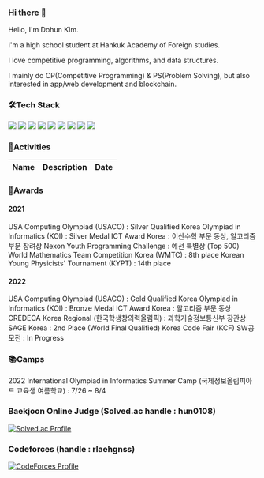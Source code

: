 ### Hi there 👋

Hello, I'm Dohun Kim.

I'm a high school student at Hankuk Academy of Foreign studies.

I love competitive programming, algorithms, and data structures. 

I mainly do CP(Competitive Programming) & PS(Problem Solving), but also interested in app/web development and blockchain.


### 🛠Tech Stack
<img src="https://img.shields.io/badge/C-A8B9CC?style=for-the-badge&logo=C&logoColor=white"/></a>
<img src="https://img.shields.io/badge/C++-00599C?style=for-the-badge&logo=C%2B%2B&logoColor=white"/></a>
<img src="https://img.shields.io/badge/Python-3776AB?style=for-the-badge&logo=Python&logoColor=white"/></a>
<img src="https://img.shields.io/badge/C Sharp-239120?style=for-the-badge&logo=C Sharp&logoColor=white"/></a>
<img src="https://img.shields.io/badge/MySQL-4491A1?style=for-the-badge&logo=MySQL&logoColor=white"/></a>
<img src="https://img.shields.io/badge/HTML5-E34F26?style=for-the-badge&logo=HTML5&logoColor=white"/></a>
<img src="https://img.shields.io/badge/CSS3-1572B6?style=for-the-badge&logo=CSS3&logoColor=white"/></a>
<img src="https://img.shields.io/badge/Kotlin-7F52FF?style=for-the-badge&logo=Kotlin&logoColor=white"/></a>
<img src="https://img.shields.io/badge/Java-007396?style=for-the-badge&logo=OpenJDK&logoColor=white"/></a>


### 📝Activities
|Name|Description|Date|
|:----:|:-----:|:----:|

### 🏅Awards
#### 2021
USA Computing Olympiad (USACO) : Silver Qualified
Korea Olympiad in Informatics (KOI) : Silver Medal
ICT Award Korea : 이산수학 부문 동상, 알고리즘 부문 장려상
Nexon Youth Programming Challenge : 예선 특별상 (Top 500)
World Mathematics Team Competition Korea (WMTC) : 8th place
Korean Young Physicists' Tournament (KYPT) : 14th place

#### 2022
USA Computing Olympiad (USACO) : Gold Qualified
Korea Olympiad in Informatics (KOI) : Bronze Medal
ICT Award Korea : 알고리즘 부문 동상
CREDECA Korea Regional (한국학생창의력올림픽) : 과학기술정보통신부 장관상
SAGE Korea : 2nd Place (World Final Qualified)
Korea Code Fair (KCF) SW공모전 : In Progress

### 📚Camps
2022 International Olympiad in Informatics Summer Camp (국제정보올림피아드 교육생 여름학교) : 7/26 ~ 8/4


### Baekjoon Online Judge (Solved.ac handle : hun0108)
[![Solved.ac Profile](http://mazassumnida.wtf/api/generate_badge?boj=hun0108)](https://solved.ac/hun0108)

### Codeforces (handle : rlaehgnss)
[![CodeForces Profile](https://cf.leed.at?id=rlaehgnss)](https://codeforces.com/profile/rlaehgnss)

<!--
**rlaehgnss/rlaehgnss** is a ✨ _special_ ✨ repository because its `README.md` (this file) appears on your GitHub profile.

Here are some ideas to get you started:

- 🔭 I’m currently working on ...
- 🌱 I’m currently learning ...
- 👯 I’m looking to collaborate on ...
- 🤔 I’m looking for help with ...
- 💬 Ask me about ...
- 📫 How to reach me: ...
- 😄 Pronouns: ...
- ⚡ Fun fact: ...
-->
